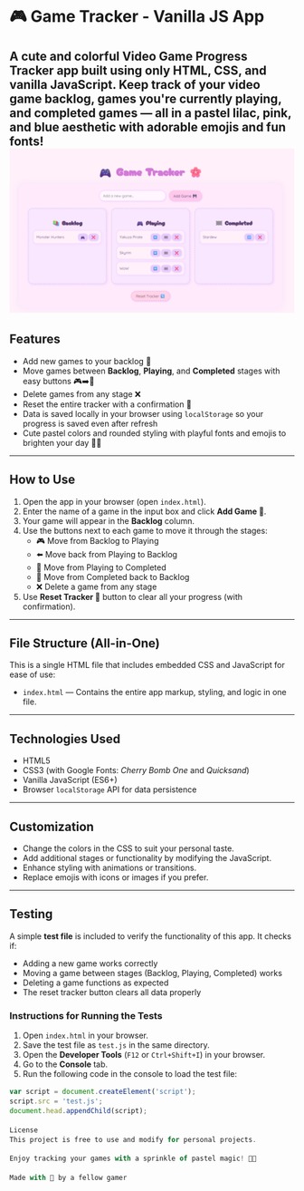 # 🎮 Game Tracker - Vanilla JS App

A cute and colorful **Video Game Progress Tracker** app built using **only HTML, CSS, and vanilla JavaScript**. Keep track of your video game backlog, games you're currently playing, and completed games — all in a pastel lilac, pink, and blue aesthetic with adorable emojis and fun fonts!
![App Sceenshot](https://github.com/LilyEngineer/game-tracker/blob/1645151f7a8a37f86e26882c4ae3edc923a0519e/Screenshot%202025-06-07%20185142.png)
---

## Features

- Add new games to your backlog 🎲
- Move games between **Backlog**, **Playing**, and **Completed** stages with easy buttons 🎮➡️🏁
- Delete games from any stage ❌
- Reset the entire tracker with a confirmation 🔄
- Data is saved locally in your browser using `localStorage` so your progress is saved even after refresh
- Cute pastel colors and rounded styling with playful fonts and emojis to brighten your day 🌸💖

---

## How to Use

1. Open the app in your browser (open `index.html`).
2. Enter the name of a game in the input box and click **Add Game 💾**.
3. Your game will appear in the **Backlog** column.
4. Use the buttons next to each game to move it through the stages:
   - 🎮 Move from Backlog to Playing
   - ⬅️ Move back from Playing to Backlog
   - 🏁 Move from Playing to Completed
   - 🔁 Move from Completed back to Backlog
   - ❌ Delete a game from any stage
5. Use **Reset Tracker 🔄** button to clear all your progress (with confirmation).

---

## File Structure (All-in-One)

This is a single HTML file that includes embedded CSS and JavaScript for ease of use:

- `index.html` — Contains the entire app markup, styling, and logic in one file.

---

## Technologies Used

- HTML5
- CSS3 (with Google Fonts: *Cherry Bomb One* and *Quicksand*)
- Vanilla JavaScript (ES6+)
- Browser `localStorage` API for data persistence

---

## Customization

- Change the colors in the CSS to suit your personal taste.
- Add additional stages or functionality by modifying the JavaScript.
- Enhance styling with animations or transitions.
- Replace emojis with icons or images if you prefer.

---

## Testing

A simple **test file** is included to verify the functionality of this app. It checks if:

- Adding a new game works correctly
- Moving a game between stages (Backlog, Playing, Completed) works
- Deleting a game functions as expected
- The reset tracker button clears all data properly

### Instructions for Running the Tests

1. Open `index.html` in your browser.
2. Save the test file as `test.js` in the same directory.
3. Open the **Developer Tools** (`F12` or `Ctrl+Shift+I`) in your browser.
4. Go to the **Console** tab.
5. Run the following code in the console to load the test file:

```javascript
var script = document.createElement('script');
script.src = 'test.js';
document.head.appendChild(script);

License
This project is free to use and modify for personal projects.

Enjoy tracking your games with a sprinkle of pastel magic! 🌈✨

Made with 💜 by a fellow gamer
